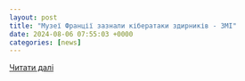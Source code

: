 ```yaml
---
layout: post
title: "Музеї Франції зазнали кібератаки здирників - ЗМІ"
date: 2024-08-06 07:55:03 +0000
categories: [news]
---
```


[Читати далі](https://interfax.com.ua/news/general/1005072.html)
